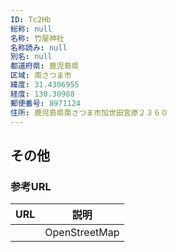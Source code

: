 ```yaml
---
ID: Tc2Hb
総称: null
名称: 竹屋神社
名称読み: null
別名: null
都道府県: 鹿児島県
区域: 南さつま市
緯度: 31.4306955
経度: 130.30988
郵便番号: 8971124
住所: 鹿児島県南さつま市加世田宮原２３６０
---
```


## その他

### 参考URL

| URL | 説明          |
| --- | ------------- |
|     | OpenStreetMap |
